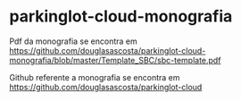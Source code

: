 # parkinglot-cloud-monografia

Pdf da monografia se encontra em
https://github.com/douglasascosta/parkinglot-cloud-monografia/blob/master/Template_SBC/sbc-template.pdf

Github referente a monografia se encontra em
https://github.com/douglasascosta/parkinglot-cloud
